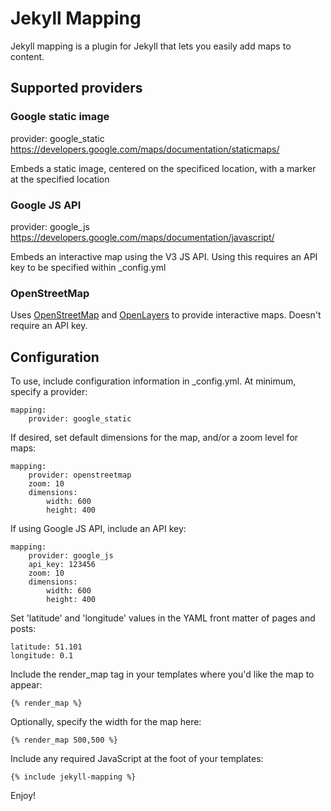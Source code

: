 # Jekyll Mapping

Jekyll mapping is a plugin for Jekyll that lets you easily add maps to content.

## Supported providers

### Google static image

provider: google_static
https://developers.google.com/maps/documentation/staticmaps/

Embeds a static image, centered on the specificed location, with a marker at the specified location

### Google JS API

provider: google_js
https://developers.google.com/maps/documentation/javascript/

Embeds an interactive map using the V3 JS API. Using this requires an API key to be specified within _config.yml

### OpenStreetMap
Uses [OpenStreetMap](http://www.openstreetmap.org/) and [OpenLayers](http://openlayers.org/) to provide interactive maps. Doesn't require an API key.

## Configuration

To use, include configuration information in _config.yml. At minimum, specify a provider:

    mapping:
        provider: google_static

If desired, set default dimensions for the map, and/or a zoom level for maps:

    mapping:
        provider: openstreetmap
        zoom: 10
        dimensions:
            width: 600
            height: 400

If using Google JS API, include an API key:

    mapping:
        provider: google_js
        api_key: 123456
        zoom: 10
        dimensions:
            width: 600
            height: 400

Set 'latitude' and 'longitude' values in the YAML front matter of pages and posts:

    latitude: 51.101
    longitude: 0.1

Include the render_map tag in your templates where you'd like the map to appear:

    {% render_map %}

Optionally, specify the width for the map here:
    
    {% render_map 500,500 %}

Include any required JavaScript at the foot of your templates:

    {% include jekyll-mapping %}

Enjoy!


